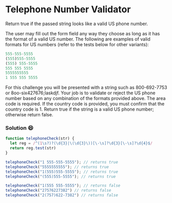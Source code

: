 # Telephone Number Validator
Return true if the passed string looks like a valid US phone number.

The user may fill out the form field any way they choose as long as it has the format of a valid US number. The following are examples of valid 
formats for US numbers (refer to the tests below for other variants):

```javascript
555-555-5555
(555)555-5555
(555) 555-5555
555 555 5555
5555555555
1 555 555 5555
```

For this challenge you will be presented with a string such as 800-692-7753 or 8oo-six427676;laskdjf. 
Your job is to validate or reject the US phone number based on any combination of the formats provided above. The area code is required. 
If the country code is provided, you must confirm that the country code is 1. Return true if the string is a valid US phone number; otherwise return false.

### Solution :smile:

```javascript
function telephoneCheck(str) {
  let reg = /^(1\s?)?(\d{3}|\(\d{3}\))[\-\s]?\d{3}[\-\s]?\d{4}$/
  return reg.test(str)
}

telephoneCheck("1 555-555-5555"); // returns true
telephoneCheck("5555555555"); // returns true
telephoneCheck("1(555)555-5555"); // returns true
telephoneCheck("(555)555-5555"); // returns true

telephoneCheck("1(555 555-5555"); // returns false
telephoneCheck("27576227382") // returns false
telephoneCheck("2(757)622-7382") // returns false
```
